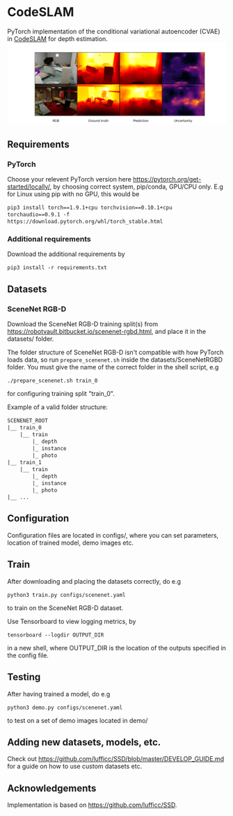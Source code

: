 # CodeSLAM
PyTorch implementation of the conditional variational autoencoder (CVAE) in [CodeSLAM](https://arxiv.org/abs/1804.00874) for depth estimation.
![scenenet](demo/scenenet.png)

## Requirements
### PyTorch
Choose your relevent PyTorch version here https://pytorch.org/get-started/locally/, by choosing correct system, pip/conda, GPU/CPU only. E.g for Linux using pip with no GPU, this would be

```
pip3 install torch==1.9.1+cpu torchvision==0.10.1+cpu torchaudio==0.9.1 -f https://download.pytorch.org/whl/torch_stable.html
```
### Additional requirements
Download the additional requirements by
```
pip3 install -r requirements.txt
```

## Datasets
### SceneNet RGB-D
Download the SceneNet RGB-D training split(s) from https://robotvault.bitbucket.io/scenenet-rgbd.html, and place it in the datasets/ folder.

The folder structure of SceneNet RGB-D isn't compatible with how PyTorch loads data, so run ```prepare_scenenet.sh``` inside the datasets/SceneNetRGBD folder. You must give the name of the correct folder in the shell script, e.g
```
./prepare_scenenet.sh train_0
```
for configuring training split "train_0".

Example of a valid folder structure:
```
SCENENET_ROOT
|__ train_0
    |__ train
        |_ depth
        |_ instance
        |_ photo
|__ train_1
    |__ train
        |_ depth
        |_ instance
        |_ photo
|__ ...
```

## Configuration
Configuration files are located in configs/, where you can set parameters, location of trained model, demo images etc.

## Train
After downloading and placing the datasets correctly, do e.g
```
python3 train.py configs/scenenet.yaml
```
to train on the SceneNet RGB-D dataset.

Use Tensorboard to view logging metrics, by
```
tensorboard --logdir OUTPUT_DIR
```
in a new shell, where OUTPUT_DIR is the location of the outputs specified in the config file.

## Testing
After having trained a model, do e.g
```
python3 demo.py configs/scenenet.yaml
```
to test on a set of demo images located in demo/

## Adding new datasets, models, etc.
Check out https://github.com/lufficc/SSD/blob/master/DEVELOP_GUIDE.md for a guide on how to use custom datasets etc.

## Acknowledgements
Implementation is based on https://github.com/lufficc/SSD.